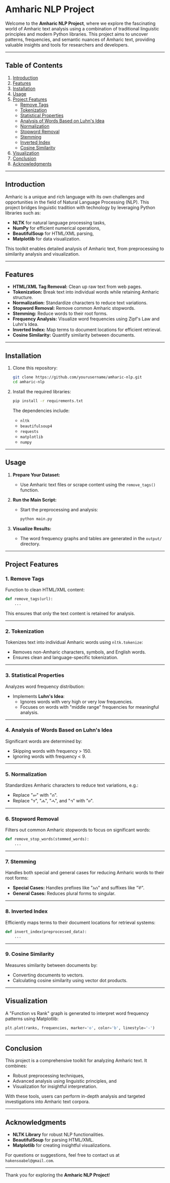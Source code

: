 # Amharic NLP Project

Welcome to the **Amharic NLP Project**, where we explore the fascinating world of Amharic text analysis using a combination of traditional linguistic principles and modern Python libraries. This project aims to uncover patterns, frequencies, and semantic nuances of Amharic text, providing valuable insights and tools for researchers and developers.

---

## Table of Contents

1. [Introduction](#introduction)
2. [Features](#features)
3. [Installation](#installation)
4. [Usage](#usage)
5. [Project Features](#project-features)
   - [Remove Tags](#1-remove-tags)
   - [Tokenization](#2-tokenization)
   - [Statistical Properties](#3-statistical-properties)
   - [Analysis of Words Based on Luhn's Idea](#4-analysis-of-words-based-on-luhns-idea)
   - [Normalization](#5-normalization)
   - [Stopword Removal](#6-stopword-removal)
   - [Stemming](#7-stemming)
   - [Inverted Index](#8-inverted-index)
   - [Cosine Similarity](#9-cosine-similarity)
6. [Visualization](#visualization)
7. [Conclusion](#conclusion)
8. [Acknowledgments](#acknowledgments)

---

## Introduction

Amharic is a unique and rich language with its own challenges and opportunities in the field of Natural Language Processing (NLP). This project bridges linguistic tradition with technology by leveraging Python libraries such as:

- **NLTK** for natural language processing tasks,
- **NumPy** for efficient numerical operations,
- **BeautifulSoup** for HTML/XML parsing,
- **Matplotlib** for data visualization.

This toolkit enables detailed analysis of Amharic text, from preprocessing to similarity analysis and visualization.

---

## Features

- **HTML/XML Tag Removal:** Clean up raw text from web pages.
- **Tokenization:** Break text into individual words while retaining Amharic structure.
- **Normalization:** Standardize characters to reduce text variations.
- **Stopword Removal:** Remove common Amharic stopwords.
- **Stemming:** Reduce words to their root forms.
- **Frequency Analysis:** Visualize word frequencies using Zipf's Law and Luhn's Idea.
- **Inverted Index:** Map terms to document locations for efficient retrieval.
- **Cosine Similarity:** Quantify similarity between documents.

---

## Installation

1. Clone this repository:

   ```bash
   git clone https://github.com/yourusername/amharic-nlp.git
   cd amharic-nlp
   ```

2. Install the required libraries:

   ```bash
   pip install -r requirements.txt
   ```

   The dependencies include:

   - `nltk`
   - `beautifulsoup4`
   - `requests`
   - `matplotlib`
   - `numpy`

---

## Usage

1. **Prepare Your Dataset:**

   - Use Amharic text files or scrape content using the `remove_tags()` function.

2. **Run the Main Script:**

   - Start the preprocessing and analysis:
     ```bash
     python main.py
     ```

3. **Visualize Results:**
   - The word frequency graphs and tables are generated in the `output/` directory.

---

## Project Features

### 1. Remove Tags

Function to clean HTML/XML content:

```python
def remove_tags(url):
    ...
```

This ensures that only the text content is retained for analysis.

---

### 2. Tokenization

Tokenizes text into individual Amharic words using `nltk.tokenize`:

- Removes non-Amharic characters, symbols, and English words.
- Ensures clean and language-specific tokenization.

---

### 3. Statistical Properties

Analyzes word frequency distribution:

- Implements **Luhn's Idea**:
  - Ignores words with very high or very low frequencies.
  - Focuses on words with "middle range" frequencies for meaningful analysis.

---

### 4. Analysis of Words Based on Luhn's Idea

Significant words are determined by:

- Skipping words with frequency > 150.
- Ignoring words with frequency < 9.

---

### 5. Normalization

Standardizes Amharic characters to reduce text variations, e.g.:

- Replace "ሠ" with "ሰ".
- Replace "ሃ", "ሐ", "ሓ", and "ኅ" with "ሀ".

---

### 6. Stopword Removal

Filters out common Amharic stopwords to focus on significant words:

```python
def remove_stop_words(stemmed_words):
    ...
```

---

### 7. Stemming

Handles both special and general cases for reducing Amharic words to their root forms:

- **Special Cases:** Handles prefixes like "አስ" and suffixes like "ች".
- **General Cases:** Reduces plural forms to singular.

---

### 8. Inverted Index

Efficiently maps terms to their document locations for retrieval systems:

```python
def invert_index(preprocessed_data):
    ...
```

---

### 9. Cosine Similarity

Measures similarity between documents by:

- Converting documents to vectors.
- Calculating cosine similarity using vector dot products.

---

## Visualization

A "Function vs Rank" graph is generated to interpret word frequency patterns using Matplotlib:

```python
plt.plot(ranks, frequencies, marker='o', color='b', linestyle='-')
```

---

## Conclusion

This project is a comprehensive toolkit for analyzing Amharic text. It combines:

- Robust preprocessing techniques,
- Advanced analysis using linguistic principles, and
- Visualization for insightful interpretation.

With these tools, users can perform in-depth analysis and targeted investigations into Amharic text corpora.

---

## Acknowledgments

- **NLTK Library** for robust NLP functionalities.
- **BeautifulSoup** for parsing HTML/XML.
- **Matplotlib** for creating insightful visualizations.

For questions or suggestions, feel free to contact us at `hakensoabel@gmail.com`.

---

Thank you for exploring the **Amharic NLP Project**!
